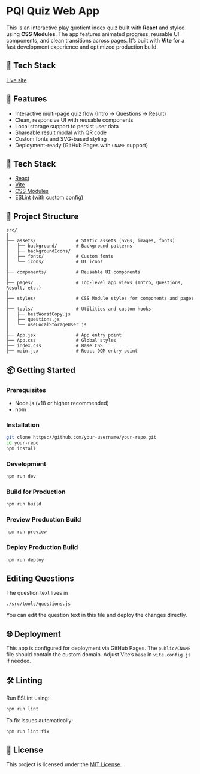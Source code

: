 # PQI Quiz Web App

This is an interactive play quotient index quiz built with **React** and styled using **CSS Modules**. The app features animated progress, reusable UI components, and clean transitions across pages. It’s built with **Vite** for a fast development experience and optimized production build.

## 🚀 Tech Stack

[Live site](https://quiz.theschoolofplay.org)

## 🧠 Features

- Interactive multi-page quiz flow (Intro → Questions → Result)
- Clean, responsive UI with reusable components
- Local storage support to persist user data
- Shareable result modal with QR code
- Custom fonts and SVG-based styling
- Deployment-ready (GitHub Pages with `CNAME` support)

## 🚀 Tech Stack

- [React](https://reactjs.org/)
- [Vite](https://vitejs.dev/)
- [CSS Modules](https://github.com/css-modules/css-modules)
- [ESLint](https://eslint.org/) (with custom config)

## 📁 Project Structure

```
src/
│
├── assets/               # Static assets (SVGs, images, fonts)
│   ├── background/       # Background patterns
│   ├── backgroundIcons/
│   ├── fonts/            # Custom fonts
│   └── icons/            # UI icons
│
├── components/           # Reusable UI components
│
├── pages/                # Top-level app views (Intro, Questions, Result, etc.)
│
├── styles/               # CSS Module styles for components and pages
│
├── tools/                # Utilities and custom hooks
│   ├── bestWorstCopy.js
│   ├── questions.js
│   └── useLocalStorageUser.js
│
├── App.jsx               # App entry point
├── App.css               # Global styles
├── index.css             # Base CSS
├── main.jsx              # React DOM entry point
```

## 📦 Getting Started

### Prerequisites

- Node.js (v18 or higher recommended)
- npm

### Installation

```bash
git clone https://github.com/your-username/your-repo.git
cd your-repo
npm install
```

### Development

```bash
npm run dev
```

### Build for Production

```bash
npm run build
```

### Preview Production Build

```bash
npm run preview
```

### Deploy Production Build

```bash
npm run deploy
```

## Editing Questions

The question text lives in

```
./src/tools/questions.js
```

You can edit the question text in this file and deploy the changes directly.

## 🌐 Deployment

This app is configured for deployment via GitHub Pages. The `public/CNAME` file should contain the custom domain. Adjust Vite’s `base` in `vite.config.js` if needed.

## 🛠️ Linting

Run ESLint using:

```bash
npm run lint
```

To fix issues automatically:

```bash
npm run lint:fix
```

## 🧾 License

This project is licensed under the [MIT License](LICENSE).
